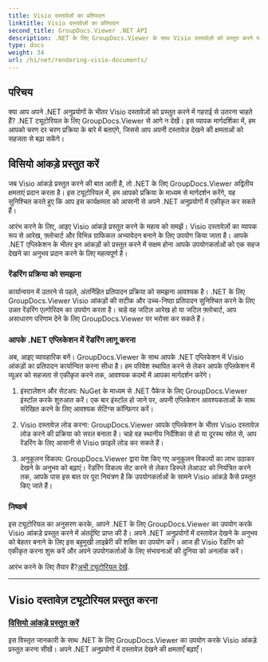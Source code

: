 ```yaml
---
title: Visio दस्तावेज़ों का प्रतिपादन
linktitle: Visio दस्तावेज़ों का प्रतिपादन
second_title: GroupDocs.Viewer .NET API
description: .NET के लिए GroupDocs.Viewer के साथ Visio दस्तावेज़ों को प्रस्तुत करने पर ट्यूटोरियल देखें। अपने .NET अनुप्रयोगों में दस्तावेज़ देखने की क्षमताओं को सहजता से बढ़ाना सीखें।
type: docs
weight: 34
url: /hi/net/rendering-visio-documents/
---
```

## परिचय

क्या आप अपने .NET अनुप्रयोगों के भीतर Visio दस्तावेज़ों को प्रस्तुत करने में गहराई से उतरना चाहते हैं? .NET ट्यूटोरियल के लिए GroupDocs.Viewer से आगे न देखें। इस व्यापक मार्गदर्शिका में, हम आपको चरण दर चरण प्रक्रिया के बारे में बताएंगे, जिससे आप अपनी दस्तावेज़ देखने की क्षमताओं को सहजता से बढ़ा सकेंगे।

## विसियो आंकड़े प्रस्तुत करें

जब Visio आंकड़े प्रस्तुत करने की बात आती है, तो .NET के लिए GroupDocs.Viewer अद्वितीय क्षमताएं प्रदान करता है। इस ट्यूटोरियल में, हम आपको प्रक्रिया के माध्यम से मार्गदर्शन करेंगे, यह सुनिश्चित करते हुए कि आप इस कार्यक्षमता को आसानी से अपने .NET अनुप्रयोगों में एकीकृत कर सकते हैं।

आरंभ करने के लिए, आइए Visio आंकड़े प्रस्तुत करने के महत्व को समझें। Visio दस्तावेज़ों का व्यापक रूप से आरेख, फ़्लोचार्ट और विभिन्न ग्राफिकल अभ्यावेदन बनाने के लिए उपयोग किया जाता है। आपके .NET एप्लिकेशन के भीतर इन आंकड़ों को प्रस्तुत करने में सक्षम होना आपके उपयोगकर्ताओं को एक सहज देखने का अनुभव प्रदान करने के लिए महत्वपूर्ण है।

### रेंडरिंग प्रक्रिया को समझना

कार्यान्वयन में उतरने से पहले, अंतर्निहित प्रतिपादन प्रक्रिया को समझना आवश्यक है। .NET के लिए GroupDocs.Viewer Visio आंकड़ों की सटीक और उच्च-निष्ठा प्रतिपादन सुनिश्चित करने के लिए उन्नत रेंडरिंग एल्गोरिदम का उपयोग करता है। चाहे वह जटिल आरेख हो या जटिल फ़्लोचार्ट, आप असाधारण परिणाम देने के लिए GroupDocs.Viewer पर भरोसा कर सकते हैं।

### आपके .NET एप्लिकेशन में रेंडरिंग लागू करना

अब, आइए व्यावहारिक बनें। GroupDocs.Viewer के साथ आपके .NET एप्लिकेशन में Visio आंकड़ों का प्रतिपादन कार्यान्वित करना सीधा है। हम परिवेश स्थापित करने से लेकर आपके एप्लिकेशन में व्यूअर को सहजता से एकीकृत करने तक, आवश्यक कदमों में आपका मार्गदर्शन करेंगे।

1. इंस्टालेशन और सेटअप: NuGet के माध्यम से .NET पैकेज के लिए GroupDocs.Viewer इंस्टॉल करके शुरुआत करें। एक बार इंस्टॉल हो जाने पर, अपनी एप्लिकेशन आवश्यकताओं के साथ संरेखित करने के लिए आवश्यक सेटिंग्स कॉन्फ़िगर करें।

2. Visio दस्तावेज़ लोड करना: GroupDocs.Viewer आपके एप्लिकेशन के भीतर Visio दस्तावेज़ लोड करने की प्रक्रिया को सरल बनाता है। चाहे वह स्थानीय निर्देशिका से हो या दूरस्थ स्रोत से, आप रेंडरिंग के लिए आसानी से Visio फ़ाइलें लोड कर सकते हैं।

3. अनुकूलन विकल्प: GroupDocs.Viewer द्वारा पेश किए गए अनुकूलन विकल्पों का लाभ उठाकर देखने के अनुभव को बढ़ाएं। रेंडरिंग विकल्प सेट करने से लेकर डिस्प्ले लेआउट को नियंत्रित करने तक, आपके पास इस बात पर पूरा नियंत्रण है कि उपयोगकर्ताओं के सामने Visio आंकड़े कैसे प्रस्तुत किए जाते हैं।

### निष्कर्ष

इस ट्यूटोरियल का अनुसरण करके, आपने .NET के लिए GroupDocs.Viewer का उपयोग करके Visio आंकड़े प्रस्तुत करने में अंतर्दृष्टि प्राप्त की है। अपने .NET अनुप्रयोगों में दस्तावेज़ देखने के अनुभव को बेहतर बनाने के लिए इस बहुमुखी लाइब्रेरी की शक्ति का उपयोग करें। आज ही Visio रेंडरिंग को एकीकृत करना शुरू करें और अपने उपयोगकर्ताओं के लिए संभावनाओं की दुनिया को अनलॉक करें।

 आरंभ करने के लिए तैयार हैं?[अभी ट्यूटोरियल देखें](./render-visio-figures/).

---

## Visio दस्तावेज़ ट्यूटोरियल प्रस्तुत करना
### [विसियो आंकड़े प्रस्तुत करें](./render-visio-figures/)
इस विस्तृत जानकारी के साथ .NET के लिए GroupDocs.Viewer का उपयोग करके Visio आंकड़े प्रस्तुत करना सीखें। अपने .NET अनुप्रयोगों में दस्तावेज़ देखने की क्षमताएँ बढ़ाएँ।